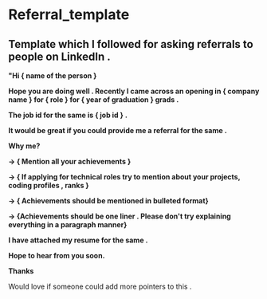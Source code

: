 # Referral_template

Template which I followed for asking referrals to people on LinkedIn .
<strong>
-
  "Hi { name of the person }

Hope you are doing well .
Recently I came across an opening in { company name } for { role } for { year of graduation } grads .

The job id for the same is { job id } .

It would be great if you could provide me a referral for the same .

Why me?

-> { Mention all your achievements }

-> { If applying for technical roles try to mention about your projects, coding profiles , ranks }

-> { Achievements should be mentioned in bulleted format}

-> {Achievements should be one liner . Please don't try explaining everything in a paragraph manner}

I have attached my resume for the same .

Hope to hear from you soon.

Thanks

</strong>

Would love if someone could add more pointers to this .
